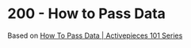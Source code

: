 # 200 - How to Pass Data

Based on [How To Pass Data | Activepieces 101 Series](https://www.youtube.com/watch?v=wMbOHdPnm0s)
